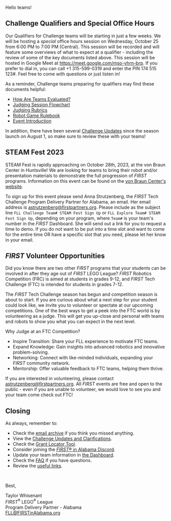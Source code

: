 Hello teams!

## Challenge Qualifiers and Special Office Hours

Our Qualifiers for Challenge teams will be starting in just a few weeks. We will be hosting a *special* office hours session on Wednesday, October 25 from 6:00 PM to 7:00 PM (Central). This session will be recorded and will feature some overviews of what to expect at a qualifier - including the review of some of the key documents listed above. This session will be hosted in Google Meet at https://meet.google.com/mso-yhrn-brp. If you prefer to dial in, you can call +1 315-599-0319 and enter the PIN 174 515 123#. Feel free to come with questions or just listen in!

As a reminder, Challenge teams preparing for qualifiers may find these documents helpful:
- [How Are Teams Evaluated?](https://www.youtube.com/watch?v=7FWxQyzWTzw)
- [Judging Session Flowchart](https://firstinspiresst01.blob.core.windows.net/first-in-show-masterpiece/fll-challenge/fll-challenge-masterpiece-judging-session-flowchart.pdf)
- [Judging Rubrics](https://firstinspiresst01.blob.core.windows.net/first-in-show-masterpiece/fll-challenge/fll-challenge-masterpiece-rubrics-color.pdf)
- [Robot Game Rulebook](https://firstinspiresst01.blob.core.windows.net/first-in-show-masterpiece/fll-challenge/fll-challenge-masterpiece-rgr-en.pdf)
- [Event Introduction](https://firstinspiresst01.blob.core.windows.net/first-forward/fll-challenge/fll-challenge-cargo-connect-event-introduction.pdf)

In addition, there have been several [Challenge Updates](https://firstinspiresst01.blob.core.windows.net/first-in-show-masterpiece/fll-challenge/fll-challenge-masterpiece-challenge-updates.pdf) since the season launch on August 1, so make sure to review these with your teams!


## STEAM Fest 2023

STEAM Fest is rapidly approaching on October 28th, 2023, at the von Braun Center in Huntsville! We are looking for teams to bring their robot and/or presentation materials to demonstrate the full progression of *FIRST* programs. Information on this event can be found on the [von Braun Center's website](https://www.vonbrauncenter.com/event/steamfest-2023/7010/).

To sign up for this event please send Anna Strutzenberg, the *FIRST* Tech Challenge Program Delivery Partner for Alabama, an email. Her email address is [astrutzenberg@firstpartners.org](mailto:astrutzenberg@firstpartners.org). Please include as the subject line `FLL Challenge Team# STEAM Fest Sign Up` or `FLL Explore Team# STEAM Fest Sign Up`, depending on your program, where `Team#` is your team's number in the *FIRST* Dashboard. She will send out a link for you to request a time to demo. If you do not want to be put into a time slot and want to come for the entire time OR have a specific slot that you need, please let her know in your email. 


## *FIRST* Volunteer Opportunities

Did you know there are two other *FIRST* programs that your students can be involved in after they age out of *FIRST* LEGO League? *FIRST* Robotics Competition (FRC) is aimed at students in grades 9-12, and *FIRST* Tech Challenge (FTC) is intended for students in grades 7-12.

The *FIRST* Tech Challenge season has begun and competition season is about to start. If you are curious about what a next step for your student could look like, we invite you to volunteer or spectate at our upcoming competitions. One of the best ways to get a peek into the FTC world is by volunteering as a judge. This will get you up-close and personal with teams and robots to show you what you can expect in the next level. 

Why Judge at an FTC Competition?
- Inspire Transition: Share your FLL experience to motivate FTC teams.
- Expand Knowledge: Gain insights into advanced robotics and innovative problem-solving.
- Networking: Connect with like-minded individuals, expanding your *FIRST* community network.
- Mentorship: Offer valuable feedback to FTC teams, helping them thrive.

If you are interested in volunteering, please contact [astrutzenberg@firstpartners.org](mailto:astrutzenberg@firstpartners.org). All *FIRST* events are free and open to the public - even if you are unable to volunteer, we would love to see you and your team come check out FTC!


## Closing

As always, remember to:
- Check the [email archive](https://github.com/drewwhis/alabama-first-lego-league/tree/main/2023-2024/email-blasts) if you think you missed anything.
- View the [Challenge Updates and Clarifications](https://firstinspiresst01.blob.core.windows.net/first-in-show-masterpiece/fll-challenge/fll-challenge-masterpiece-challenge-updates.pdf).
- Check the [Grant Locator Tool](https://www.firstinspires.org/robotics/team-grants).
- Consider joining the [*FIRST*&reg; in Alabama Discord](http://discord.gg/XfurbWERQ8).
- Update your team information in [the Dashboard](https://my.firstinspires.org/Dashboard/).
- Check the [FAQ](https://github.com/drewwhis/alabama-first-lego-league/wiki/Frequently-Asked-Questions) if you have questions.
- Review the [useful links](https://github.com/drewwhis/alabama-first-lego-league/wiki/Useful-Links).

<br />

Best,
<p>
  Taylor Whisenant<br />
  <i>FIRST</i><sup>&reg;</sup> LEGO<sup>&reg;</sup> League<br />
  Program Delivery Partner - Alabama<br >
  <a href="mailto:fll@firstinalabama.org">FLL@FIRSTinAlabama.org</a>
</p>